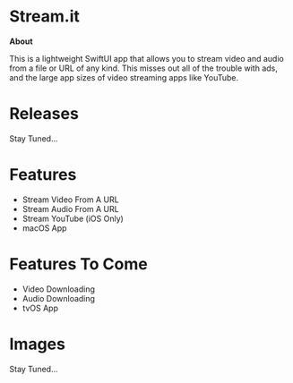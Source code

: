 # Stream.it
**About**

This is a lightweight SwiftUI app that allows you to stream video and audio from a file or URL of any kind. This misses out all of the trouble with ads, and the large app sizes of video streaming apps like YouTube.

# Releases

Stay Tuned...

# Features

- Stream Video From A URL
- Stream Audio From A URL
- Stream YouTube (iOS Only)
- macOS App

# Features To Come

- Video Downloading
- Audio Downloading
- tvOS App

# Images

Stay Tuned...
